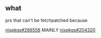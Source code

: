 ## what

prs that can't be fetchpatched because

[nixpkgs#266556](https://github.com/NixOS/nixpkgs/issues/266556) MAINLY
[nixpkgs#204320](https://github.com/NixOS/nixpkgs/issues/204320)
